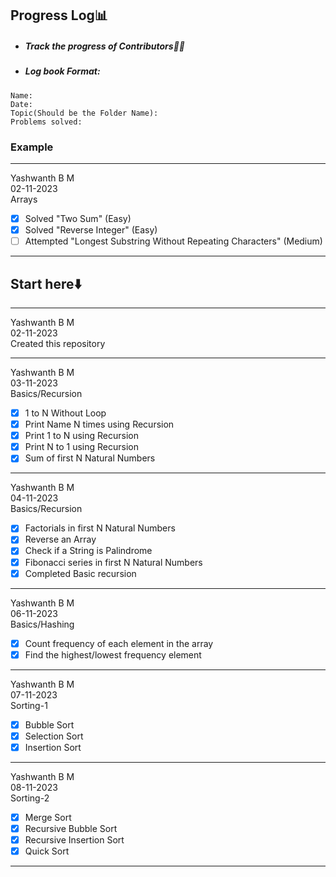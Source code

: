 ## Progress Log📊
- ##### Track the progress of Contributors👨‍💻
- ##### Log book Format:
```
Name:
Date:
Topic(Should be the Folder Name):
Problems solved:
```
### Example
----------------------------------------------
Yashwanth B M   
02-11-2023   
Arrays   
- [x] Solved "Two Sum" (Easy)
- [x] Solved "Reverse Integer" (Easy)
- [ ] Attempted "Longest Substring Without Repeating Characters" (Medium)
----------------------------------------------

## Start here⬇️

-----------------------------
Yashwanth B M   
02-11-2023   
Created this repository  
 
--------------------------     
Yashwanth B M    
03-11-2023  
Basics/Recursion     
- [x] 1 to N Without Loop    
- [x] Print Name N times using Recursion     
- [x] Print 1 to N using Recursion   
- [x] Print N to 1 using Recursion   
- [x] Sum of first N Natural Numbers  
--------------------------      
Yashwanth B M    
04-11-2023  
Basics/Recursion     
- [x] Factorials in first N Natural Numbers
- [x] Reverse an Array
- [x] Check if a String is Palindrome
- [x]  Fibonacci series in first N Natural Numbers  
- [x] Completed Basic recursion
--------------------------       
Yashwanth B M    
06-11-2023  
Basics/Hashing    
- [x] Count frequency of each element in the array     
- [x] Find the highest/lowest frequency element    
--------------------------        
Yashwanth B M     
07-11-2023   
Sorting-1      
- [x] Bubble Sort   
- [x] Selection Sort   
- [x] Insertion Sort   
--------------------------        
Yashwanth B M     
08-11-2023   
Sorting-2      
- [x] Merge Sort   
- [x] Recursive Bubble Sort   
- [x] Recursive Insertion Sort   
- [x] Quick Sort      
--------------------------        
